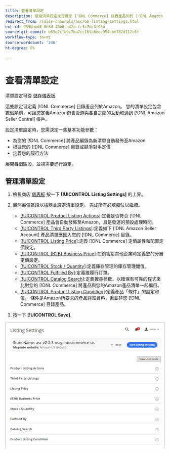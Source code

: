 ```yaml
---
title: 查看清單設定
description: 使用清單設定來定義您 [!DNL Commerce] 目錄產品列於 [!DNL Amazon Marketplace].
redirect_from: /sales-channels/asc/ob-listing-settings.html
exl-id: 939babd0-8e6d-40b8-a42a-fc5c7dc3f98b
source-git-commit: b63e2cfb9c7ba7cc169a6eec954abe782d112c6f
workflow-type: tm+mt
source-wordcount: '246'
ht-degree: 0%

---
```


# 查看清單設定

清單設定可從 [儲存儀表板](./amazon-store-dashboard.md).

這些設定可定義 [!DNL Commerce] 目錄產品列於Amazon。 您的清單設定包含數個類別，可讓您定義Amazon銷售管道與各自之間的互動和通訊 [!DNL Amazon Seller Central] 帳戶。

設定清單設定時，您需決定一些基本功能參數：

- 為您的 [!DNL Commerce] 將產品編錄為新清單自動發佈至Amazon
- 根據您的 [!DNL Commerce] 目錄或競爭對手定價
- 定義您的履行方法

展開每個區段，並視需要進行設定。

## 管理清單設定

1. 檢視商店 [儀表板](./amazon-store-dashboard.md) 按一下 **[!UICONTROL Listing Settings]** 的上界。

1. 展開每個區段以檢閱並設定清單設定。 完成所有必填欄位以繼續。

   - [[!UICONTROL Product Listing Actions]](./product-listing-actions.md):定義是否符合 [!DNL Commerce] 產品會自動發佈至Amazon，且是發運的預設處理時間。
   - [[!UICONTROL Third Party Listings]](./third-party-listing-settings.md):定義如下 [!DNL Amazon Seller Account] 產品清單應匯入您的 [!DNL Commerce] 目錄。
   - [[!UICONTROL Listing Price]](./listing-price.md):定義 [!DNL Commerce] 定價屬性和配置定價設定。
   - [[!UICONTROL (B2B) Business Price]](./business-pricing.md):在銷售給其他企業時定義您的分層定價設定。
   - [[!UICONTROL Stock / Quantity]](./stock-quantity.md):定義庫存管理的庫存管理閾值。
   - [[!UICONTROL Fulfilled By]](./fulfilled-by.md)\:定義誰履行訂單。
   - [[!UICONTROL Catalog Search]](./catalog-search.md):定義搜尋參數，以確保有可靠的程式來比對您的 [!DNL Commerce] 將產品與您的Amazon產品清單一起編目。
   - [[!UICONTROL Product Listing Condition]](./product-listing-condition.md):定義產品「條件」的設定和值。 條件是Amazon所要求的產品詳細資料，但並非您 [!DNL Commerce] 目錄產品。

1. 按一下 **[!UICONTROL Save]**.

![列出設定](assets/amazon-listing-settings.png)
